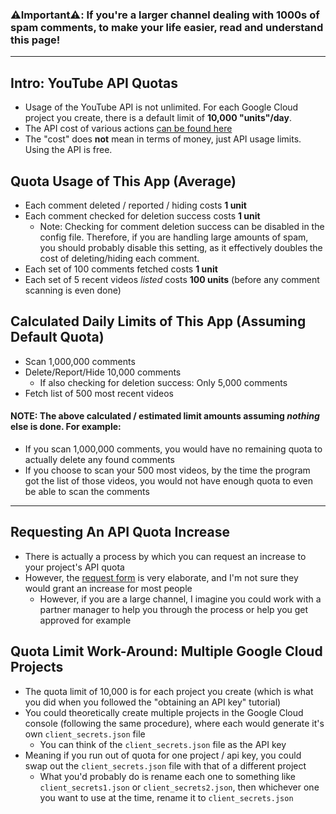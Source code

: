 ### ⚠️Important⚠️:  If you're a larger channel dealing with 1000s of spam comments, to make your life easier, read and understand this page!

***

## Intro: YouTube API Quotas
* Usage of the YouTube API is not unlimited. For each Google Cloud project you create, there is a default limit of **10,000 "units"/day**.
* The API cost of various actions [can be found here](https://developers.google.com/youtube/v3/determine_quota_cost)
* The "cost" does **not** mean in terms of money, just API usage limits. Using the API is free.

## Quota Usage of This App (Average)
* Each comment deleted / reported / hiding costs **1 unit**
* Each comment checked for deletion success costs **1 unit**
   * Note: Checking for comment deletion success can be disabled in the config file. Therefore, if you are handling large amounts of spam, you should probably disable this setting, as it effectively doubles the cost of deleting/hiding each comment.
* Each set of 100 comments fetched costs **1 unit**
* Each set of 5 recent videos _listed_ costs **100 units** (before any comment scanning is even done)

## Calculated Daily Limits of This App (Assuming Default Quota)
* Scan 1,000,000 comments
* Delete/Report/Hide 10,000 comments
   * If also checking for deletion success: Only 5,000 comments
* Fetch list of 500 most recent videos

#### NOTE: The above calculated / estimated limit amounts assuming _nothing_ else is done. For example:
   * If you scan 1,000,000 comments, you would have no remaining quota to actually delete any found comments
   * If you choose to scan your 500 most videos, by the time the program got the list of those videos, you would not have enough quota to even be able to scan the comments

***

## Requesting An API Quota Increase
   * There is actually a process by which you can request an increase to your project's API quota
   * However, the [request form](https://support.google.com/youtube/contact/yt_api_form) is very elaborate, and I'm not sure they would grant an increase  for most people
      * However, if you are a large channel, I imagine you could work with a partner manager to help you through the process or help you get approved for example

## Quota Limit Work-Around: Multiple Google Cloud Projects
   * The quota limit of 10,000 is for each project you create (which is what you did when you followed the "obtaining an API key" tutorial)
   * You could theoretically create multiple projects in the Google Cloud console (following the same procedure), where each would generate it's own `client_secrets.json` file
      * You can think of the `client_secrets.json` file as the API key
   * Meaning if you run out of quota for one project / api key, you could swap out the `client_secrets.json` file with that of a different project
      * What you'd probably do is rename each one to something like `client_secrets1.json` or `client_secrets2.json`, then whichever one you want to use at the time, rename it to `client_secrets.json`

